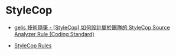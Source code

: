# StyleCop

- [gelis 技術隨筆 - [StyleCop] 如何設計屬於團隊的 StyleCop Source Analyzer Rule (Coding Standard)](https://dotblogs.com.tw/gelis/2015/08/27/153230)

- [StyleCop Rules](https://documentation.help/StyleCop/StyleCop%20Rules.html)